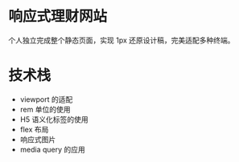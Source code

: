 # 响应式理财网站
个人独立完成整个静态页面，实现 1px 还原设计稿，完美适配多种终端。

# 技术栈

- viewport 的适配
- rem 单位的使用
- H5 语义化标签的使用
- flex 布局
- 响应式图片
- media query 的应用
